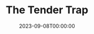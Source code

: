 ---
title: The Tender Trap
date: 2023-09-08T00:00:00
opening_date: 1971-05-21
closing_date: 1971-06-05
layout: productions
playbill:
Theatre: Theatre Jacksonville
Venue: Little Theatre
cast:
- Charlie Reader: Allen Hall
- Poppy Matson: Norma Doherty
- Joe McCall: Nelson Mashour
- Jessica Collins: Katie Raven
- Sylvia Crewes: Susie Hall
- Julie Gillis: Colleen Heekin
- Earl Lindquist: Doug Thomas
- Ricardo Schwartz: Fernando Velandia
crew:
- Director: Robert Knowles
- Technical Director: Ham Waddell
- Stage Manager: Terry McIntire
- Lighting:
  - Ken Moody
  - Lloyd Jeffords
- Sound:
  - Karen Wakefield
  - Lloyd Jeffords
- Costumes: Gert Berman
- Properties:
  - Katie Raven
  - Vivienne Winemiller
  - Karen Wakefield
  - Paula Goldman
- Set Construction:
  - Lloyd Jeffords
  - Tim Tyndall
  - Lynn Morton
  - Bill Seimer
- Make-up: Marshall Grauer
- Publicity: Diane Somerville
- Box Office:
  - Ann Dubow
  - Gert Berman
---
